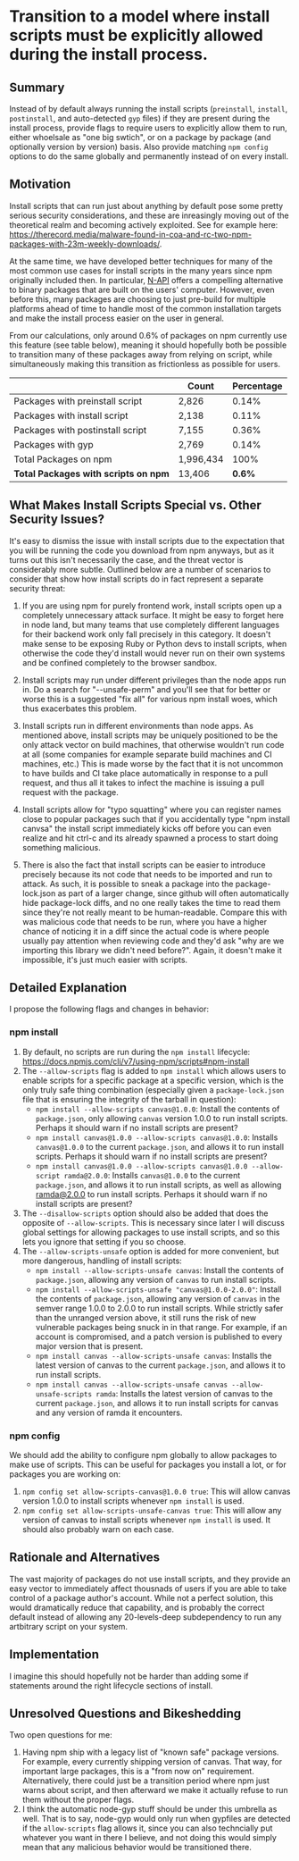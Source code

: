 # Transition to a model where install scripts must be explicitly allowed during the install process.

## Summary

Instead of by default always running the install scripts (`preinstall`, `install`, `postinstall`, and auto-detected `gyp` files) if they are present during the install process, provide flags to require users to explicitly allow them to run, either whoelsale as "one big swtich", or on a package by package (and optionally version by version) basis. Also provide matching `npm config` options to do the same globally and permanently instead of on every install.


## Motivation

Install scripts that can run just about anything by default pose some pretty serious security considerations, and these are inreasingly moving out of the theoretical realm and becoming actively exploited. See for example here: https://therecord.media/malware-found-in-coa-and-rc-two-npm-packages-with-23m-weekly-downloads/.

At the same time, we have developed better techniques for many of the most common use cases for install scripts in the many years since npm originally included then. In particular, [N-API](https://nodejs.org/api/n-api.html) offers a compelling alternative to binary packages that are built on the users' computer. However, even before this, many packages are choosing to just pre-build for multiple platforms ahead of time to handle most of the common installation targets and make the install process easier on the user in general.

From our calculations, only around 0.6% of packages on npm currently use this feature (see table below), meaning it should hopefully both be possible to transition many of these packages away from relying on script, while simultaneously making this transition as frictionless as possible for users.

|     | Count | Percentage |
| --- | --- | --- |
| Packages with preinstall script | 2,826 | 0.14% |
| Packages with install script | 2,138 | 0.11% |
| Packages with postinstall script | 7,155 | 0.36% |
| Packages with gyp | 2,769 | 0.14% |
| Total Packages on npm | 1,996,434 | 100% |
| **Total Packages with scripts on npm** | 13,406 | **0.6%** |

## What Makes Install Scripts Special vs. Other Security Issues?

It's easy to dismiss the issue with install scripts due to the expectation that you will be running the code you download from npm anyways, but as it turns out this isn't necessarily the case, and the threat vector is considerably more subtle. Outlined below are a number of scenarios to consider that show how install scripts do in fact represent a separate security threat:


1. If you are using npm for purely frontend work, install scripts open up a completely unnecessary attack surface. It might be easy to forget here in node land, but many teams that use completely different languages for their backend work only fall precisely in this category. It doesn't make sense to be exposing Ruby or Python devs to install scripts, when otherwise the code they'd install would never run on their own systems and be confined completely to the browser sandbox.

2. Install scripts may run under different privileges than the node apps run in. Do a search for "--unsafe-perm" and you'll see that for better or worse this is a suggested "fix all" for various npm install woes, which thus exacerbates this problem.

3. Install scripts run in different environments than node apps. As mentioned above, install scripts may be uniquely positioned to be the only attack vector on build machines, that otherwise wouldn't run code at all (some companies for example separate build machines and CI machines, etc.) This is made worse by the fact that it is not uncommon to have builds and CI take place automatically in response to a pull request, and thus all it takes to infect the machine is issuing a pull request with the package.

4. Install scripts allow for "typo squatting" where you can register names close to popular packages such that if you accidentally type "npm install canvsa" the install script immediately kicks off before you can even realize and hit ctrl-c and its already spawned a process to start doing something malicious.

5. There is also the fact that install scripts can be easier to introduce precisely because its not code that needs to be imported and run to attack. As such, it is possible to sneak a package into the package-lock.json as part of a larger change, since github will often automatically hide package-lock diffs, and no one really takes the time to read them since they're not really meant to be human-readable. Compare this with was malicious code that needs to be run, where you have a higher chance of noticing it in a diff since the actual code is where people usually pay attention when reviewing code and they'd ask "why are we importing this library we didn't need before?". Again, it doesn't make it impossible, it's just much easier with scripts.

## Detailed Explanation

I propose the following flags and changes in behavior:

### npm install
1. By default, no scripts are run during the `npm install` lifecycle: https://docs.npmjs.com/cli/v7/using-npm/scripts#npm-install
2. The `--allow-scripts` flag is added to `npm install` which allows users to enable scripts for a specific package at a specific version, which is the only truly safe thing combination (especially given a `package-lock.json` file that is ensuring the integrity of the tarball in question):
    - `npm install --allow-scripts canvas@1.0.0`: Install the contents of `package.json`, only allowing `canvas` version 1.0.0 to run install scripts. Perhaps it should warn if no install scripts are present?
    - `npm install canvas@1.0.0 --allow-scripts canvas@1.0.0`: Installs `canvas@1.0.0` to the current `package.json`, and allows it to run install scripts. Perhaps it should warn if no install scripts are present?
    - `npm install canvas@1.0.0 --allow-scripts canvas@1.0.0 --allow-script ramda@2.0.0`: Installs `canvas@1.0.0` to the current `package.json`, and allows it to run install scripts, as well as allowing ramda@2.0.0 to run install scripts. Perhaps it should warn if no install scripts are present?
3. The `--disallow-scripts` option should also be added that does the opposite of `--allow-scripts`. This is necessary since later I will discuss global settings for allowing packages to use install scripts, and so this lets you ignore that setting if you so choose.
4. The `--allow-scripts-unsafe` option is added for more convenient, but more dangerous, handling of install scripts:
    - `npm install --allow-scripts-unsafe canvas`: Install the contents of `package.json`, allowing any version of `canvas` to run install scripts.
    - `npm install --allow-scripts-unsafe "canvas@1.0.0-2.0.0"`: Install the contents of `package.json`, allowing any version of `canvas` in the semver range 1.0.0 to 2.0.0 to run install scripts. While strictly safer than the unranged version above, it still runs the risk of new vulnerable packages being snuck in in that range. For example, if an account is compromised, and a patch version is published to every major version that is present.
    - `npm install canvas --allow-scripts-unsafe canvas`:  Installs the latest version of canvas to the current `package.json`, and allows it to run install scripts.
    - `npm install canvas --allow-scripts-unsafe canvas --allow-unsafe-scripts ramda`:  Installs the latest version of canvas to the current `package.json`, and allows it to run install scripts for canvas and any version of ramda it encounters.

### npm config
We should add the ability to configure npm globally to allow packages to make use of scripts. This can be useful for packages you install a lot, or for packages you are working on:

1. `npm config set allow-scripts-canvas@1.0.0 true`: This will allow canvas version 1.0.0 to install scripts whenever `npm install` is used.
2. `npm config set allow-scripts-unsafe-canvas true`: This will allow any version of canvas to install scripts whenever `npm install` is used. It should also probably warn on each case.

## Rationale and Alternatives

The vast majority of packages do not use install scripts, and they provide an easy vector to immediately affect thousnads of users if you are able to take control of a package author's account. While not a perfect solution, this would dramatically reduce that capability, and is probably the correct default instead of allowing any 20-levels-deep subdependency to run any artbitrary script on your system.

## Implementation

I imagine this should hopefully not be harder than adding some if statements around the right lifecycle sections of install.

## Unresolved Questions and Bikeshedding

Two open questions for me:

1. Having npm ship with a legacy list of "known safe" package versions. For example, every currently shipping version of canvas. That way, for important large packages, this is a "from now on" requirement. Alternatively, there could just be a transition period where npm just warns about script, and then afterward we make it actually refuse to run them without the proper flags.
2. I think the automatic node-gyp stuff should be under this umbrella as well. That is to say, node-gyp would only run when gypfiles are detected if the `allow-scripts` flag allows it, since you can also techncially put whatever you want in there I believe, and not doing this would simply mean that any malicious behavior would be transitioned there.
